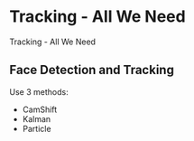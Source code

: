 # Tracking - All We Need
Tracking - All We Need





## Face Detection and Tracking 

Use 3 methods:

* CamShift
* Kalman
* Particle 